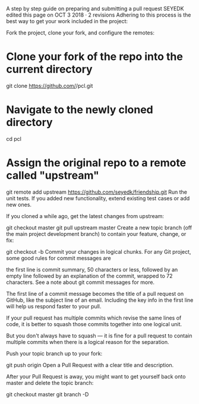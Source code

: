 A step by step guide on preparing and submitting a pull request
SEYEDK edited this page on OCT 3 2018 · 2 revisions
Adhering to this process is the best way to get your work included in the project:

Fork the project, clone your fork, and configure the remotes:

# Clone your fork of the repo into the current directory
git clone https://github.com/<your-username>/pcl.git
# Navigate to the newly cloned directory
cd pcl
# Assign the original repo to a remote called "upstream"
git remote add upstream https://github.com/seyedk/friendship.git
Run the unit tests. If you added new functionality, extend existing test cases or add new ones. 

If you cloned a while ago, get the latest changes from upstream:

git checkout master
git pull upstream master
Create a new topic branch (off the main project development branch) to contain your feature, change, or fix:

git checkout -b <topic-branch-name>
Commit your changes in logical chunks. For any Git project, some good rules for commit messages are

the first line is commit summary, 50 characters or less,
followed by an empty line
followed by an explanation of the commit, wrapped to 72 characters.
See a note about git commit messages for more.

The first line of a commit message becomes the title of a pull request on GitHub, like the subject line of an email. Including the key info in the first line will help us respond faster to your pull.

If your pull request has multiple commits which revise the same lines of code, it is better to squash those commits together into one logical unit.

But you don't always have to squash — it is fine for a pull request to contain multiple commits when there is a logical reason for the separation.

Push your topic branch up to your fork:

git push origin <topic-branch-name>
Open a Pull Request with a clear title and description.

After your Pull Request is away, you might want to get yourself back onto master and delete the topic branch:

git checkout master
git branch -D <topic-branch-name>